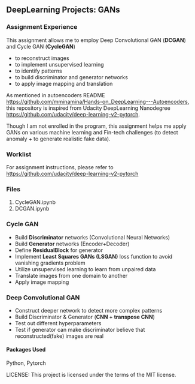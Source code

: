 ## DeepLearning Projects: GANs

### Assignment Experience
This assignment allows me to employ Deep Convolutional GAN (**DCGAN**) and Cycle GAN (**CycleGAN**)
- to reconstruct images
- to implement unsupervised learning
- to identify patterns
- to build discriminator and generator networks
- to apply image mapping and translation

As mentioned in autoencoders README https://github.com/mminamina/Hands-on_DeepLearning---Autoencoders, this repository is inspired from Udacity DeepLearning Nanodegree https://github.com/udacity/deep-learning-v2-pytorch. 

Though I am not enrolled in the program, this assignment helps me apply GANs on various machine learning and Fin-tech challenges (to detect anomaly + to generate realistic fake data).

### Worklist
For assignment instructions, please refer to https://github.com/udacity/deep-learning-v2-pytorch

### Files
1. CycleGAN.ipynb
2. DCGAN.ipynb

### Cycle GAN
- Build **Discriminator** networks (Convolutional Neural Networks)
- Build **Generator** networks (Encoder+Decoder)
- Define **ResidualBlock** for generator
- Implement **Least Squares GANs (LSGAN)** loss function to avoid vanishing gradients problem
- Utilize unsupervised learning to learn from unpaired data
- Translate images from one domain to another
- Apply image mapping

### Deep Convolutional GAN 
- Construct deeper network to detect more complex patterns
- Build Discriminator & Generator (**CNN + transpose CNN**)
- Test out different hyperparameters
- Test if generator can make discriminator believe that reconstructed(fake) images are real


#### Packages Used
Python, Pytorch

LICENSE: This project is licensed under the terms of the MIT license.
